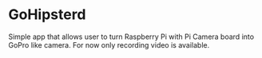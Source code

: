 GoHipsterd
==========

Simple app that allows user to turn Raspberry Pi with Pi Camera board into GoPro like camera. For now only recording video is available.
